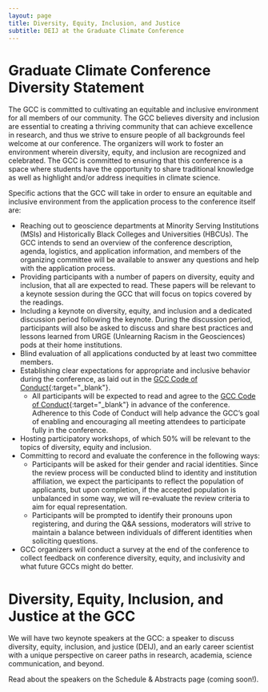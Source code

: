 ```yaml
---
layout: page
title: Diversity, Equity, Inclusion, and Justice
subtitle: DEIJ at the Graduate Climate Conference
---
```


# Graduate Climate Conference Diversity Statement

The GCC is committed to cultivating an equitable and inclusive environment for all members of our community. The GCC believes diversity and inclusion are essential to creating a thriving community that can achieve excellence in research, and thus we strive to ensure people of all backgrounds feel welcome at our conference. The organizers will work to foster an environment wherein diversity, equity, and inclusion are recognized and celebrated. The GCC is committed to ensuring that this conference is a space where students have the opportunity to share traditional knowledge as well as highlight and/or address inequities in climate science. 

Specific actions that the GCC will take in order to ensure an equitable and inclusive environment from the application process to the conference itself are:

- Reaching out to geoscience departments at Minority Serving Institutions (MSIs) and Historically Black Colleges and Universities (HBCUs).  The GCC intends to send an overview of the conference description, agenda, logistics, and application information, and members of the organizing committee will be available to answer any questions and help with the application process.
- Providing participants with a number of papers on diversity, equity and inclusion, that all are expected to read. These papers will be relevant to a keynote session during the GCC that will focus on topics covered by the readings. 
- Including a keynote on diversity, equity, and inclusion and a dedicated discussion period following the keynote.  During the discussion period, participants will also be asked to discuss and share best practices and lessons learned from URGE (Unlearning Racism in the Geosciences) pods at their home institutions.  
- Blind evaluation of all applications conducted by at least two committee members. 
- Establishing clear expectations for appropriate and inclusive behavior during the conference, as laid out in the [GCC Code of Conduct](https://graduateclimateconference.github.io/pdf/TEMP_GCC_CodeofConduct_2023.pdf){:target="_blank"}. 
    - All participants will be expected to read and agree to the [GCC Code of Conduct](https://graduateclimateconference.github.io/pdf/TEMP_GCC_CodeofConduct_2023.pdf){:target="_blank"} in advance of the conference. Adherence to this Code of Conduct will help advance the GCC’s goal of enabling and encouraging all meeting attendees to participate fully in the conference. 
- Hosting participatory workshops, of which 50% will be relevant to the topics of diversity, equity and inclusion.
- Committing to record and evaluate the conference in the following ways:
    - Participants will be asked for their gender and racial identities. Since the review process will be conducted blind to identity and institution affiliation, we expect the participants to reflect the population of applicants, but upon completion, if the accepted population is unbalanced in some way, we will re-evaluate the review criteria to aim for equal representation.
    - Participants will be prompted to identify their pronouns upon registering, and during the Q&A sessions, moderators will strive to maintain a balance between individuals of different identities when soliciting questions.
- GCC organizers will conduct a survey at the end of the conference to collect feedback on conference diversity, equity, and inclusivity and what future GCCs might do better.

# Diversity, Equity, Inclusion, and Justice at the GCC

We will have two keynote speakers at the GCC: a speaker to discuss diversity, equity, inclusion, and justice (DEIJ), and an early career scientist with a unique perspective on career paths in research, academia, science communication, and beyond.

Read about the speakers on the Schedule & Abstracts page (coming soon!).
